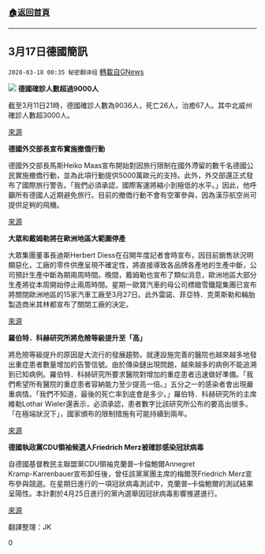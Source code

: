 ###  [:house:返回首頁](https://github.com/ourhimalayas/txt)
---

## 3月17日德國簡訊
`2020-03-18 00:35 秘密翻译组` [轉載自GNews](https://gnews.org/zh-hant/143956/)

![](https://s3-ap-northeast-1.amazonaws.com/news.guo.offload.media/wp-content/uploads/2020/03/18003606/1-1-3.jpg)
**德國確診人數超過****9000****人**

截至3月11日21時，德國確診人數為9036人，死亡26人，治癒67人。其中北威州確診人數超3000人。

[來源](https://www.focus.de/gesundheit/news/coronavirus-ausbruch-im-news-ticker-rki-setzt-corona-risiko-fuer-bevoelkerung-auf-hoch_id_11576018.html)

**德國外交部長宣布實施撤僑行動**

德國外交部長馬斯Heiko Maas宣布開始對因旅行限制在國外滯留的數千名德國公民實施撤僑行動，並為此項行動提供5000萬歐元的支持。此外，外交部還正式發布了國際旅行警告。「我們必須承認，國際客運將縮小到極低的水平。」因此，他呼籲所有德國人近期避免旅行。目前的撤僑行動不會有空軍參與，因為漢莎航空尚可提供足夠的飛機。

[來源](https://www.zeit.de/politik/ausland/2020-03/heiko-maas-startet-rueckholaktion-fuer-im-ausland-festsitzende-deutsche-coronavirus)

**大眾和戴姆勒將在歐洲地區大範圍停產**

大眾集團董事長迪斯Herbert Diess在召開年度記者會時宣布，因目前銷售狀況明顯惡化，工廠的零件供應呈現不確定性，將直接導致各品牌各產地的生產中斷，公司預計生產中斷為期兩周時間。晚間，戴姆勒也宣布了類似消息，歐洲地區大部分生產將從本周開始停止兩周時間。星期一歐寶汽車的母公司標緻雪鐵龍集團已宣布將關閉歐洲地區的15家汽車工廠至3月27日。此外雷諾、菲亞特．克萊斯勒和輪胎製造商米其林都宣布了關閉工廠的決定。

[來源](https://www.faz.net/aktuell/wirtschaft/unternehmen/corona-krise-vw-stellt-produktion-in-europa-weitgehend-ein-16682706.html)

**羅伯特．科赫研究所將危險等級提升至「高」**

將危險等級提升的原因是大流行的發展趨勢。就連設施完善的醫院也越來越多地發出重症患者數量增加的告警信號。由於傳染鏈出現問題，越來越多的病例不能追溯到已知病例。羅伯特．科赫研究所要求醫院對增加的重症患者迅速做好準備。「我們希望所有醫院的重症患者容納能力至少提高一倍。」五分之一的感染者會出現嚴重病情。「我們不知道，最後的死亡率到底會是多少。」羅伯特．科赫研究所的主席維勒Lothar Wieler還表示，必須承認，患者數字比該研究所公布的要高出很多。「在極端狀況下」，國家頒布的限制措施有可能持續到兩年。

[來源](https://www.welt.de/vermischtes/article206602111/Coronavirus-in-Deutschland-RKI-setzt-Risikoeinschaetzung-auf-hoch.html)

**德國執政黨****CDU****領袖候選人****Friedrich Merz****被確診感染冠狀病毒**

自德國基督教民主聯盟黨CDU領袖克蘭普–卡倫鮑爾Annegret<br>Kramp-Karrenbauer宣布卸任後，曾任該黨黨團主席的梅爾茨Friedrich Merz宣布參與競選。在星期日進行的一項冠狀病毒測試中，克蘭普–卡倫鮑爾的測試結果呈陽性。本計劃於4月25日進行的黨內選舉因冠狀病毒影響推遲進行。

[來源](https://www.welt.de/politik/deutschland/article206609441/Coronavirus-Friedrich-Merz-infiziert.html)

翻譯整理：JK

0

